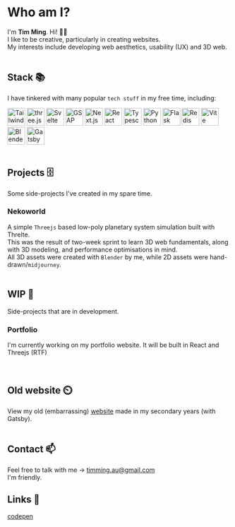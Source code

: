 # Who am I?
I'm **Tim Ming**. Hi! 🙋‍♂️<br>
I like to be creative, particularly in creating websites.<br>
My interests include developing web aesthetics, usability (UX) and 3D web.
<br>
<br>

## Stack 📚
I have tinkered with many popular <code>tech stuff</code> in my free time, including:

<a href="https://tailwindcss.com/" title="Tailwind CSS"><img src="https://github.com/get-icon/geticon/raw/master/icons/tailwindcss-icon.svg" alt="Tailwind CSS" width="40px" height="40px"></a>
<a href="https://threejs.org/" title="three.js"><img src="https://github.com/get-icon/geticon/raw/master/icons/threejs.svg" alt="three.js" width="40px" height="40px"></a>
<a href="https://svelte.dev/" title="Svelte"><img src="https://github.com/get-icon/geticon/raw/master/icons/svelte-icon.svg" alt="Svelte" width="40px" height="40px"></a>
<a href="https://greensock.com/gsap/" title="GSAP"><img src="https://github.com/get-icon/geticon/raw/master/icons/gsap.svg" alt="GSAP" width="40px" height="40px"></a>
<a href="https://nextjs.org/" title="Next.js"><img src="https://github.com/get-icon/geticon/raw/master/icons/nextjs-icon.svg" alt="Next.js" width="40px" height="40px"></a>
<a href="https://reactjs.org/" title="React"><img src="https://github.com/get-icon/geticon/raw/master/icons/react.svg" alt="React" width="40px" height="40px"></a>
<a href="https://www.typescriptlang.org/" title="Typescript"><img src="https://github.com/get-icon/geticon/raw/master/icons/typescript-icon.svg" alt="Typescript" width="40px" height="40px"></a>
<a href="https://www.python.org/" title="Python"><img src="https://github.com/get-icon/geticon/raw/master/icons/python.svg" alt="Python" width="40px" height="40px"></a>
<a href="https://flask.pocoo.org/" title="Flask"><img src="https://github.com/get-icon/geticon/raw/master/icons/flask.svg" alt="Flask" width="40px" height="40px"></a>
<a href="https://redis.io/" title="Redis"><img src="https://github.com/get-icon/geticon/raw/master/icons/redis.svg" alt="Redis" width="40px" height="40px"></a>
<a href="https://vitejs.dev/" title="Vite"><img src="https://github.com/get-icon/geticon/raw/master/icons/vite.svg" alt="Vite" width="40px" height="40px"></a>
<a href="https://www.blender.org/" title="Blender"><img src="https://github.com/get-icon/geticon/raw/master/icons/blender.svg" alt="Blender" width="40px" height="40px"></a>
<a href="https://www.gatsbyjs.com/" title="Gatsby"><img src="https://github.com/get-icon/geticon/raw/master/icons/gatsby.svg" alt="Gatsby" width="40px" height="40px"></a>
<br>
<br>

## Projects 🗄️
Some side-projects I've created in my spare time.
### Nekoworld
A simple `Threejs` based low-poly planetary system simulation built with Threlte.<br>
This was the result of two-week sprint to learn 3D web fundamentals, along with 3D modeling, and performance optimisations in mind.<br>
All 3D assets were created with `Blender` by me, while 2D assets were hand-drawn/`midjourney`.
<br>
<br>

## WIP 🚧
Side-projects that are in development.
### Portfolio
I'm currently working on my portfolio website. It will be built in React and Threejs (RTF)<br>
<br>
<br>

## Old website ⏲️
View my old (embarrassing) [website](https://timming-old-project.pages.dev) made in my secondary years (with Gatsby). 
<br>
<br>

## Contact 📫
Feel free to talk with me -> timming.au@gmail.com<br>
I'm friendly.

## Links 🔗
[codepen](https://codepen.io/timming-au)
